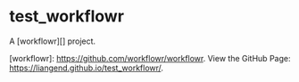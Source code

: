 # test_workflowr

A [workflowr][] project.

[workflowr]: https://github.com/workflowr/workflowr. View the GitHub Page: https://liangend.github.io/test_workflowr/.
